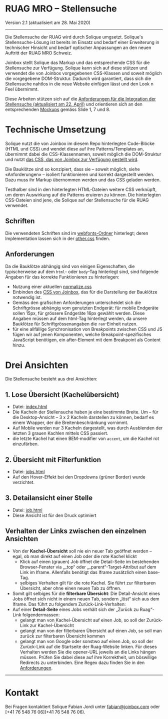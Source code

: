 # RUAG MRO – Stellensuche

Version 2.1 (aktualisiert am 28. Mai 2020)

---

Die Stellensuche der RUAG wird durch Solique umgsetzt. Solique's Stellensuche-Lösung ist bereits im Einsatz und bedarf einer Erweiterung in technischer Hinsicht und bedarf optischer Anpassungen an den neuen Auftritt der RUAG MRO Schweiz.

Joinbox stellt Solique das Markup und das entsprechende CSS für die Stellensuche zur Verfügung. Solique kann sich auf diese stützen und verwendet die von Joinbox vorgegebenen CSS-Klassen und soweit möglich die vorgegebene DOM-Struktur. Dadurch wird garantiert, dass sich die Stellensuche nahtlos in die neue Website einfügen lässt und den Look n Feel übernimmt.

Diese Arbeiten stützen sich auf die [Anforderungen für die Integration der Stellensuche (aktualisiert am 22. April)](https://docs.google.com/document/d/1kxOjLWtOLRKewrE3sZUgugCVkHEyIBf8fqWZoRnmLvY/edit#heading=h.e37285517tv) und orientieren sich an den entsprechenden [Mockups](https://xd.adobe.com/view/5d82d7e2-780e-4bc0-6c6d-b59bb700aa59-2bb3/) gemäss Slide 1, 7 und 8.

# Technische Umsetzung

Solique nutzt die von Joinbox im diesem Repo hinterlegten Code-Blöcke (HTML und CSS) und wendet diese auf ihre Patterns/Templates an, übernimmt dabei die CSS-Klassennamen, soweit möglich die DOM-Struktur und nutzt [das CSS, das von Joinbox zur Verfügung gestellt wird](src/main.css).

Die Bauklötze sind so konzipiert, dass sie – soweit möglich, siehe «Anforderungen» – isoliert funktionieren und korrekt dargestellt werden. Dazu muss ihr Markup übernommen werden und das CSS  geladen werden.

Testhalber sind in den hinterlegten HTML-Dateien weitere CSS verknüpft, um deren Auswirkung auf die Patterns eruieren zu können. Die hinterlegten CSS-Dateien sind jene, die Solique auf der Stellensuche für die RUAG verwendet.

## Schriften

Die verwendeten Schriften sind im [webfonts-Ordner](src/webfonts) hinterlegt; deren Implementation lassen sich in der [other.css](src/other.css) finden.

## Anforderungen

Da die Bauklötze abhängig sind von einigen Eigenschaften, die typischerweise auf dem `html`- oder `body`-Tag hinterlegt sind, sind folgende Angaben für das korrekte Funktionieren zu hinterlegen:
- Nutzung einer aktuellen [normalize.css](https://necolas.github.io/normalize.css/)
- Einbinden des [CSS von Joinbox](src/main.css), das für die Darstellung der Bauklötze notwendig ist.
- Gemäss den grafischen Anforderungen unterscheidet sich die Schriftgrösse abhängig vom genutzten Endgerät: für mobile Endgeräte sollen 15px, für grössere Endgeräte 16px gewählt werden. Diese Angaben müssen auf dem html-Tag hinterlegt werden, da unsere Bauklötze für Schriftgrössenangaben die `rem`-Einheit nutzen.
- für eine allfällige Synchronisation von Breakpoints zwischen CSS und JS fügen wir auf jenen Komponenten, welche Breakpoint-spezifisches JavaScript benötigen, ein after-Element mit dem Breakpoint als Content hinzu.

# Drei Ansichten

Die Stellensuche besteht aus drei Ansichten:

## 1. Lose Übersicht (Kachelübersicht)

- Datei: [index.html](src/index.html)
- Die Kacheln der Stellensuche haben je eine bestimmte Breite. Um – für die Desktop-Ansicht – 3 x 2 Kacheln darstellen zu können, bedarf es einem Wrapper, der die Breitenbeschränkung vornimmt.
- Auf Mobile werden nur 3 Kacheln dargestellt, was durch Ausblenden der letzten 3 grauen Kachlen mittels CSS passiert.
- die letzte Kachel hat einen BEM-modifier von `accent`, um die Kachel rot einzufärben.


## 2. Übersicht mit Filterfunktion

- Datei: [jobs.html](src/jobs.html)
- Auf den Hover-Effekt bei den Dropdowns (grüner Border) wurde verzichtet.

## 3. Detailansicht einer Stelle

- Datei: [job.html](src/job.html)
- Diese Ansicht ist für den Druck optimiert

## Verhalten der Links zwischen den einzelnen Ansichten

- Von der **Kachel-Übersicht** soll nie ein neuer Tab geöffnet werden – egal, ob man direkt auf einen Job oder die rote Kachel klickt
	- Klick auf einen (grauen) Job öffnet die Detail-Seite im bestehenden Browser-Fenster via „_top“ oder „_parent“-Target-Attribut auf dem Link im Iframe. Allenfalls benötigt das Iframe zusätzlich einen base-Tag.
	- selbiges Verhalten gilt für die rote Kachel. Sie führt zur filterbaren Übersicht, aber ohne einen neuen Tab zu öffnen.
- Somit gilt selbiges für die **filterbare Übersicht**: Die Detail-Ansicht eines Jobs öffnet sich nicht in einem neuen Tab, sondern „löst“ sich aus dem Iframe. Das führt zu folgendem Zurück-Link-Verhalten:
- Auf einer **Detail-Seite** eines Jobs verhält sich der „Zurück zu Ruag“-Link folgendermassen:
	- gelangt man von Kachel-Übersicht auf einen Job, so soll der Zurück-Link zur Kachel-Übersicht
	- gelangt man von der filterbaren Übersicht auf einen Job, so soll man zurück zur filterbaren Übersicht kommen
	- gelangt man von Google oder sonstwo auf einen Job, so soll der Zurück-Link auf die Startseite der Ruag-Website linken.
Für dieses Verhalten werden Sie die opener-URL jeweils an die Links hängen müssen. Prüfen Sie dabei diese auf ihre Korrektheit, um böswillige Redirects zu unterbinden. Eine Regex dazu finden Sie in den [Anforderungen]((https://docs.google.com/document/d/1kxOjLWtOLRKewrE3sZUgugCVkHEyIBf8fqWZoRnmLvY/edit#heading=h.e37285517tv)).

---


# Kontakt

Bei Fragen kontaktiert Solique Fabian Jordi unter [fabian@joinbox.com](fabian@joinbox.com) oder [+41 76 548 76 06](+41 76 548 76 06).
